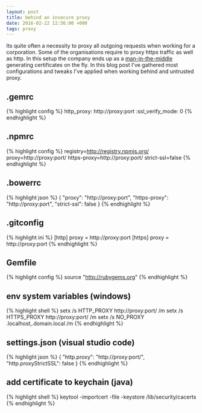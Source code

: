 ```yaml
---
layout: post
title: behind an insecure proxy
date: 2016-02-22 12:56:00 +000
tags: proxy
---
```


Its quite often a necessity to proxy all outgoing requests when working for a corporation. Some of the organisations require to proxy https traffic as well as http. In this setup the company ends up as a [man-in-the-middle](https://en.wikipedia.org/wiki/Man-in-the-middle_attack) generating certificates on the fly. In this blog post I've gathered most configurations and tweaks I've applied when working behind and untrusted proxy.

.gemrc
------

{% highlight config %}
http_proxy: http://proxy:port
:ssl_verify_mode: 0
{% endhighlight %}

.npmrc
------

{% highlight config %}
registry=http://registry.npmjs.org/
proxy=http://proxy:port/
https-proxy=http://proxy:port/
strict-ssl=false
{% endhighlight %}

.bowerrc
--------
{% highlight json %}
{
    "proxy": "http://proxy:port",
    "https-proxy": "http://proxy:port",
    "strict-ssl": false
}
{% endhighlight %}

.gitconfig
----------

{% highlight ini %}
[http]
    proxy = http://proxy:port
[https]
    proxy = http://proxy:port
{% endhighlight %}

Gemfile
-------

{% highlight config %}
source "http://rubygems.org"
{% endhighlight %}

env system variables (windows)
-------
{% highlight shell %}
setx /s HTTP_PROXY http://proxy:port/ /m
setx /s HTTPS_PROXY http://proxy:port/ /m
setx /s NO_PROXY .localhost,.domain.local /m
{% endhighlight %}

settings.json (visual studio code)
----------------------------------
{% highlight json %}
{
  "http.proxy": "http://proxy:port/",
  "http.proxyStrictSSL": false
}
{% endhighlight %}

add certificate to keychain (java)
----
{% highlight shell %}
keytool -importcert -file <cert file> -keystore <path to JRE installation>/lib/security/cacerts
{% endhighlight %}
